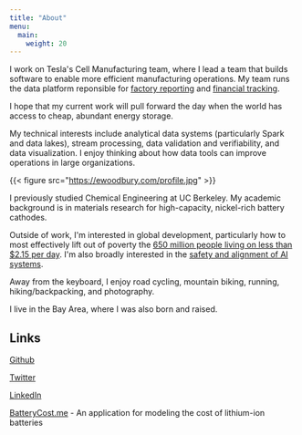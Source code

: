 ```yaml
---
title: "About"
menu:
  main:
    weight: 20
---
```

I work on Tesla's Cell Manufacturing team, where I lead a team that builds software to enable more efficient manufacturing operations. My team runs the data platform reponsible for [factory reporting](https://x.com/Tesla/status/1798472011678966221) and [financial tracking](https://electrek.co/2024/04/24/tesla-expects-4680-battery-cells-cheaper-than-suppliers-end-of-year/).

I hope that my current work will pull forward the day when the world has access to cheap, abundant energy storage. 

My technical interests include analytical data systems (particularly Spark and data lakes), stream processing, data validation and verifiability, and data visualization. I enjoy thinking about how data tools can improve operations in large organizations.

{{< figure src="https://ewoodbury.com/profile.jpg" >}}

I previously studied Chemical Engineering at UC Berkeley. My academic background is in materials research for high-capacity, nickel-rich battery cathodes.

Outside of work, I'm interested in global development, particularly how to most effectively lift out of poverty the [650 million people living on less than $2.15 per day](https://data.worldbank.org/indicator/SI.POV.DDAY). I'm also broadly interested in the [safety and alignment of AI systems](https://forum.effectivealtruism.org/posts/rJRw78oihoT5paFGd/high-level-hopes-for-ai-alignment).

Away from the keyboard, I enjoy road cycling, mountain biking, running, hiking/backpacking, and photography.

 I live in the Bay Area, where I was also born and raised.

## Links


[Github](https://github.com/ewoodbury)

[Twitter](https://twitter.com/etwoodbury)

[LinkedIn](https://www.linkedin.com/in/ethan-woodbury/)

[BatteryCost.me](https://www.batterycost.me) - An application for modeling the cost of lithium-ion batteries